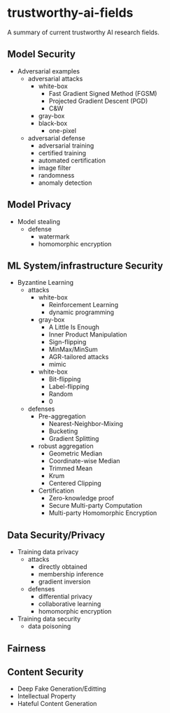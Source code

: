 # trustworthy-ai-fields
A summary of current trustworthy AI research fields.

## Model Security
- Adversarial examples
  - adversarial attacks
    - white-box
      - Fast Gradient Signed Method (FGSM)
      - Projected Gradient Descent (PGD)
      - C&W
    - gray-box
    - black-box
      - one-pixel
  - adversarial defense
    - adversarial training
    - certified training
    - automated certification
    - image filter
    - randomness
    - anomaly detection

## Model Privacy
- Model stealing
  - defense
    - watermark
    - homomorphic encryption

## ML System/infrastructure Security
- Byzantine Learning
  - attacks
    - white-box
      - Reinforcement Learning
      - dynamic programming
    - gray-box
      - A Little Is Enough
      - Inner Product Manipulation
      - Sign-flipping
      - MinMax/MinSum
      - AGR-tailored attacks
      - mimic
    - white-box
      - Bit-flipping
      - Label-flipping
      - Random
      - 0
  - defenses
    - Pre-aggregation
      - Nearest-Neighbor-Mixing
      - Bucketing
      - Gradient Splitting
    - robust aggregation
      - Geometric Median
      - Coordinate-wise Median
      - Trimmed Mean
      - Krum
      - Centered Clipping
    - Certification
      - Zero-knowledge proof
      - Secure Multi-party Computation
      - Multi-party Homomorphic Encryption

## Data Security/Privacy
- Training data privacy
  - attacks
    - directly obtained
    - membership inference
    - gradient inversion
  - defenses
    - differential privacy
    - collaborative learning
    - homomorphic encryption
- Training data security
  - data poisoning

## Fairness

## Content Security
- Deep Fake Generation/Editting
- Intellectual Property
- Hateful Content Generation
